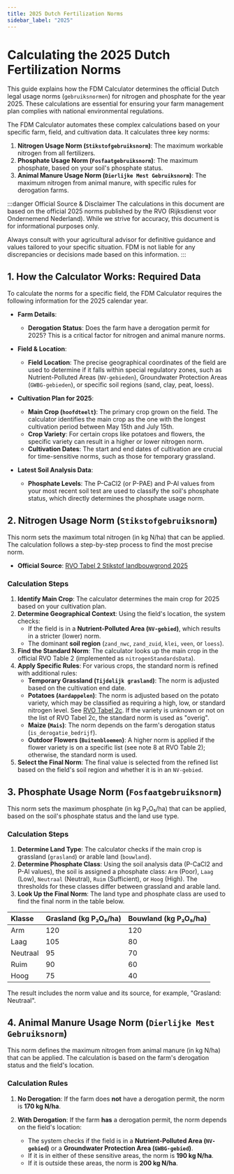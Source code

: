 ```yaml
---
title: 2025 Dutch Fertilization Norms
sidebar_label: "2025"
---
```


# Calculating the 2025 Dutch Fertilization Norms

This guide explains how the FDM Calculator determines the official Dutch legal usage norms (`gebruiksnormen`) for nitrogen and phosphate for the year 2025. These calculations are essential for ensuring your farm management plan complies with national environmental regulations.

The FDM Calculator automates these complex calculations based on your specific farm, field, and cultivation data. It calculates three key norms:

1.  **Nitrogen Usage Norm (`Stikstofgebruiksnorm`)**: The maximum workable nitrogen from all fertilizers.
2.  **Phosphate Usage Norm (`Fosfaatgebruiksnorm`)**: The maximum phosphate, based on your soil's phosphate status.
3.  **Animal Manure Usage Norm (`Dierlijke Mest Gebruiksnorm`)**: The maximum nitrogen from animal manure, with specific rules for derogation farms.

:::danger Official Source & Disclaimer
The calculations in this document are based on the official 2025 norms published by the RVO (Rijksdienst voor Ondernemend Nederland). While we strive for accuracy, this document is for informational purposes only.

Always consult with your agricultural advisor for definitive guidance and values tailored to your specific situation. FDM is not liable for any discrepancies or decisions made based on this information.
:::

## 1. How the Calculator Works: Required Data

To calculate the norms for a specific field, the FDM Calculator requires the following information for the 2025 calendar year.

*   **Farm Details**:
    *   **Derogation Status**: Does the farm have a derogation permit for 2025? This is a critical factor for nitrogen and animal manure norms.

*   **Field & Location**:
    *   **Field Location**: The precise geographical coordinates of the field are used to determine if it falls within special regulatory zones, such as Nutrient-Polluted Areas (`NV-gebieden`), Groundwater Protection Areas (`GWBG-gebieden`), or specific soil regions (sand, clay, peat, loess).

*   **Cultivation Plan for 2025**:
    *   **Main Crop (`hoofdteelt`)**: The primary crop grown on the field. The calculator identifies the main crop as the one with the longest cultivation period between May 15th and July 15th.
    *   **Crop Variety**: For certain crops like potatoes and flowers, the specific variety can result in a higher or lower nitrogen norm.
    *   **Cultivation Dates**: The start and end dates of cultivation are crucial for time-sensitive norms, such as those for temporary grassland.

*   **Latest Soil Analysis Data**:
    *   **Phosphate Levels**: The P-CaCl2 (or P-PAE) and P-Al values from your most recent soil test are used to classify the soil's phosphate status, which directly determines the phosphate usage norm.

## 2. Nitrogen Usage Norm (`Stikstofgebruiksnorm`)

This norm sets the maximum total nitrogen (in kg N/ha) that can be applied. The calculation follows a step-by-step process to find the most precise norm.

*   **Official Source**: [RVO Tabel 2 Stikstof landbouwgrond 2025](https://www.rvo.nl/sites/default/files/2024-12/Tabel-2-Stikstof-landbouwgrond-2025_0.pdf)

### Calculation Steps

1.  **Identify Main Crop**: The calculator determines the main crop for 2025 based on your cultivation plan.
2.  **Determine Geographical Context**: Using the field's location, the system checks:
    *   If the field is in a **Nutrient-Polluted Area (`NV-gebied`)**, which results in a stricter (lower) norm.
    *   The dominant **soil region** (`zand_nwc`, `zand_zuid`, `klei`, `veen`, or `loess`).
3.  **Find the Standard Norm**: The calculator looks up the main crop in the official RVO Table 2 (implemented as `nitrogenStandardsData`).
4.  **Apply Specific Rules**: For various crops, the standard norm is refined with additional rules:
    *   **Temporary Grassland (`Tijdelijk grasland`)**: The norm is adjusted based on the cultivation end date.
    *   **Potatoes (`Aardappelen`)**: The norm is adjusted based on the potato variety, which may be classified as requiring a high, low, or standard nitrogen level. See [RVO Tabel 2c](https://www.rvo.nl/sites/default/files/2024-12/Tabel-2c-Consumptieaardappelen%20hoge%20of%20lage%20norm-2025.pdf). If the variety is unknown or not on the list of RVO Tabel 2c, the standard norm is used as "overig".
    *   **Maize (`Mais`)**: The norm depends on the farm's derogation status (`is_derogatie_bedrijf`).
    *   **Outdoor Flowers (`Buitenbloemen`)**: A higher norm is applied if the flower variety is on a specific list (see note 8 at RVO Table 2); otherwise, the standard norm is used.
5.  **Select the Final Norm**: The final value is selected from the refined list based on the field's soil region and whether it is in an `NV-gebied`.

## 3. Phosphate Usage Norm (`Fosfaatgebruiksnorm`)

This norm sets the maximum phosphate (in kg P₂O₅/ha) that can be applied, based on the soil's phosphate status and the land use type.

### Calculation Steps

1.  **Determine Land Type**: The calculator checks if the main crop is grassland (`grasland`) or arable land (`bouwland`).
2.  **Determine Phosphate Class**: Using the soil analysis data (P-CaCl2 and P-Al values), the soil is assigned a phosphate class: `Arm` (Poor), `Laag` (Low), `Neutraal` (Neutral), `Ruim` (Sufficient), or `Hoog` (High). The thresholds for these classes differ between grassland and arable land.
3.  **Look Up the Final Norm**: The land type and phosphate class are used to find the final norm in the table below.

| Klasse   | Grasland (kg P₂O₅/ha) | Bouwland (kg P₂O₅/ha) |
| :------- | :-------------------- | :-------------------- |
| Arm      | 120                   | 120                   |
| Laag     | 105                   | 80                    |
| Neutraal | 95                    | 70                    |
| Ruim     | 90                    | 60                    |
| Hoog     | 75                    | 40                    |

The result includes the norm value and its source, for example, "Grasland: Neutraal".

## 4. Animal Manure Usage Norm (`Dierlijke Mest Gebruiksnorm`)

This norm defines the maximum nitrogen from animal manure (in kg N/ha) that can be applied. The calculation is based on the farm's derogation status and the field's location.

### Calculation Rules

1.  **No Derogation**: If the farm does **not** have a derogation permit, the norm is **170 kg N/ha**.

2.  **With Derogation**: If the farm **has** a derogation permit, the norm depends on the field's location:
    *   The system checks if the field is in a **Nutrient-Polluted Area (`NV-gebied`)** or a **Groundwater Protection Area (`GWBG-gebied`)**.
    *   If it is in either of these sensitive areas, the norm is **190 kg N/ha**.
    *   If it is outside these areas, the norm is **200 kg N/ha**.